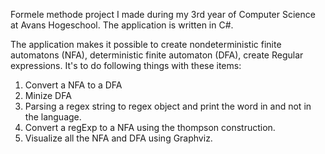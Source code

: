 Formele methode project I made during my 3rd year of Computer Science at Avans Hogeschool.
The application is written in C#.

The application makes it possible to create nondeterministic finite automatons (NFA), deterministic finite automaton (DFA), create Regular expressions. It's to do following things with these items:

1. Convert a NFA to a DFA
2. Minize DFA
3. Parsing a regex string to regex object and print the word in and not in the language.
4. Convert a regExp to a NFA using the thompson construction.
5. Visualize all the NFA and DFA using Graphviz.

